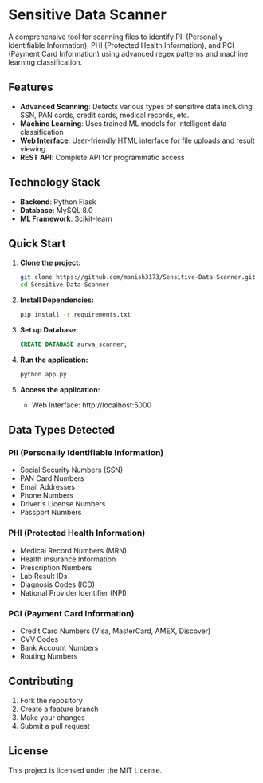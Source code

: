 # Sensitive Data Scanner

A comprehensive tool for scanning files to identify PII (Personally Identifiable Information), PHI (Protected Health Information), and PCI (Payment Card Information) using advanced regex patterns and machine learning classification.

## Features

- **Advanced Scanning**: Detects various types of sensitive data including SSN, PAN cards, credit cards, medical records, etc.
- **Machine Learning**: Uses trained ML models for intelligent data classification
- **Web Interface**: User-friendly HTML interface for file uploads and result viewing
- **REST API**: Complete API for programmatic access

## Technology Stack

- **Backend**: Python Flask
- **Database**: MySQL 8.0
- **ML Framework**: Scikit-learn

## Quick Start

1. **Clone the project:**

   ```bash
   git clone https://github.com/manish3173/Sensitive-Data-Scanner.git
   cd Sensitive-Data-Scanner
   ```

2. **Install Dependencies:**

   ```bash
   pip install -r requirements.txt
   ```

3. **Set up Database:**

   ```sql
   CREATE DATABASE aurva_scanner;
   ```

4. **Run the application:**

   ```bash
   python app.py
   ```

5. **Access the application:**
   - Web Interface: http://localhost:5000

## Data Types Detected

### PII (Personally Identifiable Information)

- Social Security Numbers (SSN)
- PAN Card Numbers
- Email Addresses
- Phone Numbers
- Driver's License Numbers
- Passport Numbers

### PHI (Protected Health Information)

- Medical Record Numbers (MRN)
- Health Insurance Information
- Prescription Numbers
- Lab Result IDs
- Diagnosis Codes (ICD)
- National Provider Identifier (NPI)

### PCI (Payment Card Information)

- Credit Card Numbers (Visa, MasterCard, AMEX, Discover)
- CVV Codes
- Bank Account Numbers
- Routing Numbers

## Contributing

1. Fork the repository
2. Create a feature branch
3. Make your changes
4. Submit a pull request

## License

This project is licensed under the MIT License.
